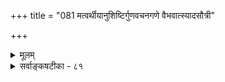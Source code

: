 +++
title = "081 मत्वर्थीयानुशिष्टिर्गुणवचनगणे वैभवात्स्यादसौत्री"

+++
<details><summary>मूलम्</summary>

मत्वर्थीयानुशिष्टिर्गुणवचनगणे वैभवात्स्यादसौत्री शक्तिस्तत्रापि तत्तद्गुणवति नियता जातिशब्दाविशेषात् ।  
निष्कृष्यैषां प्रयोगे क्वचिदगतितया द्रव्य(शक्ति)वृत्तिर्निरुद्धा शक्तिस्साम्ये विभक्तेस्तदवधिररुणाधिक्रियायामभाषि ॥ ८१ ॥
</details>

<details><summary>सर्वाङ्कषटीका - ८१</summary>

1 



जातिवाचिनां गवादिपदानामिव गुणवाचिनां नीलादिपदानामपि द्रव्यपर्यन्तबोधनं शक्त्यैव । एवं सति मतुप्प्रत्ययाभावेऽपि द्रव्यवाचित्वे 'गुणवचनान्मतुबो लुगिष्यते' इति वार्तिकं किमर्थमित्यत्राह - म वर्थीयेत्यादि । 



628 

निष्कृष्यैषां प्रयोगे क्वचिदगतितया द्रव्यवृत्तिर्निरुद्धा 

शक्तिः साम्ये विभक्तेस्तदवधिररुणाधिक्रियायामभाषि ॥81॥ 

**गुणवचनगणे** = गुणवाचिनीलादिपदसमुदाये **असौत्री** = सूत्रभिन्नवार्तिकोक्ता **मत्वर्थीयानुशिष्टिः** = मत्वर्थीय- प्रत्ययानुबन्धिनी लोपस्य **रिष्टिः** = शासनम् 'गुणवचनात्' इत्यादिरूपं वार्तिकम् **वैभवात्** = वैभववादात्स्यात्, न पुनर्मत्वर्थीयप्रत्ययस्यावश्यकत्वतात्पर्येण । अत एव नीलादिपदानि विशिष्टे लक्षणामन्तरापि नीलरूप- विशिष्टद्रव्यवाचीनि स्वत एव । 'असौत्री' इत्यनेन तद्वार्तिकं त्यक्तुमपि शक्यम्, 'देवानां प्रिय इति मूर्खे' इत्यादीनां तादृशानां वार्तिकानां दर्शनात् इति सूच्यते । अत एव **जातिशब्दाविशेषात्** = गवादिजाति- प्रवृत्तिनिमित्तशब्देभ्यो विशेषाभावात् **तत्रापि** = नीलादिगुणवाचिपदेष्वपि **तत्तद्गुणवति** = नीलादितत्तद्गुणवति द्रव्ये शक्तिः **नियता** =नियमेन स्थितैव । ननु तर्हि 'गुणे शुक्लादयः पुंसि' इति शुक्लादिपदानां गुणमात्र- वाचकत्वं कोशेनोक्तं किल । तत्कथमित्यत्राह - **एषाम्** = गुणिपर्यन्तानामपि शुकादिपदानाम् **क्वचित्** = कदाचित् निष्कृष्य **प्रयोगे** = विशेषणमात्रबोधेच्छया प्रयोगे **द्रव्यवृत्तिः** = द्रव्यबोधनशक्तिः **अगतिकतया** = गत्यन्तराभावात् **निरुद्धा** = प्रतिरुद्धा भवति । एवमेव विभक्तेस्साम्ये **सति** = 'नीलो घटः' इत्यादि - समानविभक्तिकस्थले **शक्तिः** = पदशक्तिः **तदवधिः** = विशेष्यपर्यन्तबोधकत्वम् **अरुणाधिक्रियायाम्** = अरुणाधिकरणे **अभाषि** = भाष्यकारैर्व्याख्यातम् ॥ 

'गुणे शुक्लादयः पुंसि गुणिलिङ्गास्तु तद्वति' इति कोशात्, गुणे गुणवति च शुकादिशब्दाः शक्ताः इति केचित् । गुण एव शक्ताः, गुणिनि तु लक्षणा, 'अनन्यलभ्यश्शब्दार्थः' इति न्यायेन उभयत्र शक्त्यङ्गीकारे गौरवादिति केचन । वयं तु वदामः 'गुणिन्येव शक्ताः, सति बाधके लक्षणया गुणवाचिनः ' इति । ‘अपृथक्सिद्धविशेषणवाचिनां पदानां विशिष्टपर्यन्तत्वं शक्त्यैवेति नियमात्, जातिगुणादिवाचिन- शब्दाः स्वत एव तत्तद्विशिष्टबोधका इत्येव प्रयोगबाहुल्यात्सिद्ध्यति । अत एव 'अरुणया एकहायन्या पिङ्गाक्ष्या सोमं क्रीणाति' इत्यत्र एकहायिनीपिङ्गाक्षिपदयोः द्रव्यपर्यन्तत्वेऽपि अरुणया इति पदस्य मीमांसक- प्रक्रियया आरुण्यमात्रबोधकत्वे तस्याद्रव्यत्वेन दानासंभवेन क्रयसाधनत्वासंभवमाशङ्कय, लक्षणया द्रव्य- पर्यन्तत्वस्य व्याख्याकारैर्वर्णनेऽपि श्रीमद्भिर्भाष्यकारैः तयोः पदयोरपृथक्सिद्धविशेषणवाचित्वेन विशेष्य- पर्यन्तत्वं शक्त्यैवेति जैमिनेराशय इति स्थापितं श्रीभाष्ये आनन्दमयाधिकरणे । अत्र अरुणया इत्यस्य गवा इति विशेष्यवाचकपदमध्याहार्यम् । सोमक्रयसाधनत्वं गोरुच्यत इति गोपदात् तृतीया । तद्विविशेषणवाचक- पदस्योपरि तृतीयायाः कोऽर्थ : ? साधुत्वार्थं तृतीयेति विद्वद्भिरुच्यते । तर्हि प्रातिपदिकार्थमात्रे प्रथमैव स्यात् । अतः विशेषणवाचकपदानां विशेष्यवाचकपदसमानविभक्तिकत्वं सर्वसंप्रतिपन्नं कथं निर्वाह्यमिति तदर्थकानुशासनाभावात् किं कर्तव्यमिति किश्यन्ति विद्वांसः । व्याकरणस्य पदशास्त्रत्वेन तत्र तादृशनियमस्या - प्रसक्त्या, तदर्थं वाक्यशास्त्रेण मीमांसयैव नियमः करणीय इति तदर्थम् 'अर्थैकत्वे' त्यादि सूत्रितं जैमिनिनेति श्रीभाष्यकाराणामाशयः । अधिकं तु अरुणाधिकरणसरणिविवरण्यादिषु द्रष्टव्यम् । आहत्य तु गुणवाचि - शब्दा अपि शक्त्यैव गुणिवाचकाः ॥ ८१ ॥
</details>
